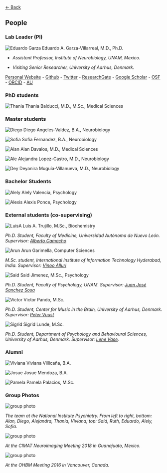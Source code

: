 [<- Back](index.md)

## People

### Lab Leader (PI)

![Eduardo Garza](ed_2018.jpg) Eduardo A. Garza-Villarreal, M.D., Ph.D.

* *Assistant Professor, Institute of Neurobiology, UNAM, Mexico.*

* *Visiting Senior Researcher, University of Aarhus, Denmark.*


[Personal Website](https://egarza.github.io) - [Github](https://github.com/egarza) - [Twitter](https://twitter.com/egarzav) - [ResearchGate](https://www.researchgate.net/profile/Eduardo_Garza_Villarreal) - [Google Scholar](https://scholar.google.com/citations?user=bX502bUAAAAJ&hl=en) - [OSF](https://osf.io/uc6aj/) - [ORCID](https://orcid.org/0000-0003-1381-8648) - [AU](http://pure.au.dk/portal/en/eduardoa@cfin.au.dk)


### PhD students

![Thania](thania.jpg) Thania Balducci, M.D., M.Sc., Medical Sciences


### Master students

![Diego](diego.jpg) Diego Angeles-Valdez, B.A., Neurobiology

![Sofia](sofia.jpg) Sofia Fernandez, B.A., Neurobiology

![Alan](alan.jpg) Alan Davalos, M.D., Medical Sciences

![Ale](ale.jpg) Alejandra Lopez-Castro, M.D., Neurobiology

![Dey](dey.jpg) Deyanira Muguía-Villanueva, M.D., Neurobiology


### Bachelor Students

![Alely](alely.jpg) Alely Valencia, Psychology

![Alexis](alexis.jpg) Alexis Ponce, Psychology

### External students (co-supervising)

![LuisA](luis.jpg) Luis A. Trujillo, M.Sc., Biochemistry

*Ph.D. Student, Faculty of Medicine, Universidad Autónoma de Nuevo León. Supervisor: [Alberto Camacho](https://scholar.google.com.mx/citations?user=4rbm3UYAAAAJ&hl=en)*

![Arun](arun.jpg) Arun Garimella, Computer Sciences

*M.Sc. student, International Institute of Information Technology Hyderabad, India. Supervisor: [Vinoo Alluri](https://scholar.google.co.in/citations?user=pQQpWakAAAAJ&hl=en)*

![Said](said.jpg) Said Jimenez, M.Sc., Psychology

*Ph.D. Student, Faculty of Psychology, UNAM. Supervisor: [Juan José Sanchez Sosa](http://psicologia.posgrado.unam.mx/juan-jose-sanchez-sosa/)*

![Victor](victor.jpg) Victor Pando, M.Sc.

*Ph.D. Student, Center for Music in the Brain, University of Aarhus, Denmark. Supervisor: [Peter Vuust](https://scholar.google.com/citations?user=DkKlEL0AAAAJ&hl=en&oi=ao)*

![Sigrid](sigrid.jpg) Sigrid Lunde, M.Sc.

*Ph.D. Student, Department of Psychology and Behavioural Sciences, University of Aarhus, Denmark. Supervisor: [Lene Vase](http://pure.au.dk/portal/en/persons/lene-vase(efb21f77-3dc3-425c-b185-d30c3518d8ba).html).*

### Alumni

![Viviana](viviana.jpg) Viviana Villicaña, B.A.

![Josue](josue.jpg) Josue Mendoza, B.A.

![Pamela](pame.jpg) Pamela Palacios, M.Sc.

### Group Photos

![group photo](group3.jpg)

*The team at the National Institute Psychiatry. From left to right, bottom: Alan, Diego, Alejandra, Thania, Viviana; top: Said, Ruth, Eduardo, Alely, Sofia.*

![group photo](group1.jpg)

*At the CIMAT Neuroimaging Meeting 2018 in Guanajuato, Mexico.*

![group photo](group2.jpg)

*At the OHBM Meeting 2016 in Vancouver, Canada.*